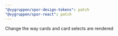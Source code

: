 ```yaml
---
"@vygruppen/spor-design-tokens": patch
"@vygruppen/spor-react": patch
---
```


Change the way cards and card selects are rendered
